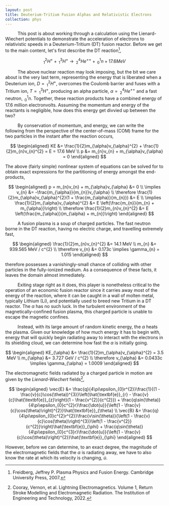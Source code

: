 ```yaml
---
layout: post
title: Deuterium-Tritium Fusion Alphas and Relativistic Electrons
collection: phys
---
```

$\hspace{1cm}$ This post is about working through a calculation using the Lienard-Wiechert potentials to demonstrate the acceleration of electrons to relativistic speeds in a Deuterium-Tritium (DT) fusion reactor. Before we get to the main content, let's first describe the DT reaction[^1],

$$
_{1}^{2}H^{+} + \, _{1}^{3}H^{+} \longrightarrow \, _{2}^{4}He^{++} + \, _{0}^{1}n + 17.6 MeV 
$$

$\hspace{1cm}$ The above nuclear reaction may look imposing, but the bit we care about is the very last term, representing the energy that is liberated when a Deuterium ion, $D = \, _{1}^{2}H^{+}$, overcomes the Coulomb barrier and fuses with a Tritium ion, $T = \, _{1}^{3}H^{+}$, producing an alpha particle, $\alpha = \, _{2}^{4}He^{++}$ and a fast neutron, $\, _{0}^{1}n$. Together, these reaction products have a combined energy of 17.6 million electronvolts. Assuming the momentum and energy of the reactants is negligible, how does this energy get divvied up between the two?

$\hspace{1cm}$ By conservation of momentum, and energy, we can write the following from the perspective of the center-of-mass (COM) frame for the two particles in the instant after the reaction occurs,

$$
\begin{aligned}
KE &= \frac{1}{2}m_{\alpha}v_{\alpha}^{2} + \frac{1}{2}m_{n}v_{n}^{2} = E = 17.6 MeV \\
p &= m_{n}v_{n} + m_{\alpha}v_{\alpha} = 0
\end{aligned}
$$

The above (fairly simple) nonlinear system of equations can be solved for to obtain exact expressions for the partitioning of energy amongst the end-products,

$$
\begin{aligned}
p = m_{n}v_{n} + m_{\alpha}v_{\alpha} &= 0 \\
\implies v_{n} &= -\frac{m_{\alpha}}{m_{n}}v_{\alpha} \\
\therefore \frac{1}{2}m_{\alpha}v_{\alpha}^{2}(1 + \frac{m_{\alpha}}{m_{n}}) &= E \\
\implies \frac{1}{2}m_{\alpha}v_{\alpha}^{2} &= E \left(\frac{m_{n}}{m_{n} + m_{\alpha}}\right) \\
\therefore \frac{1}{2}m_{n}v_{n}^{2} &= E \left(\frac{m_{\alpha}}{m_{\alpha} + m_{n}}\right)
\end{aligned}
$$

<!-- $\hspace{1cm}$ Unless you are a fusion scientist, you might feel overwhelmed by the above paragraph and the concepts and notation it introduces. $\textit{Coulomb barrier}$? $\textit{Electronvolt}$? If you are a fusion scientist, then you might be beginning to wonder why you're reading a basic primer on nuclear fusion that seems aimed at the educated public, in a post that seeks to describe a relativistic aspect of alpha heating. Please, forgive me for trying to have it both ways. I merely want to be approachable to a wide audience. It is my intention to write posts explaining the Coulomb barrier, the concept of an electronvolt, the engineering that goes into a fusion reactor, and more, so that there will be a 'trail of breadcrumbs' for someone to follow who wishes to learn about nuclear fusion. -->

<!-- $\hspace{1cm}$ However, what I want to do now is describe what is known as the $\textit{Lienard-Wiechert}$ fields, analytical solutions to the electromagnetic fields radiated by an accelerating charge[^2]. 

$$
\begin{aligned}
    \vec{E} &= \frac{q}{4\pi\epsilon_{0}r^{2}}\frac{1}{(1 - \frac{v}{c}\cos(\theta))^{3}}\left(\hat{\textbf{e}}_{r} - \frac{v}{c}\hat{\textbf{e}}_{z}\right)(1 - \frac{v^{2}}{c^{2}}) + \frac{q\sin(\theta)}{4\pi\epsilon_{0}c^{2}r}\frac{\dot{u}}{\left(1 - \frac{v}{c}\cos(\theta)\right)^{2}}\hat{\textbf{e}}_{\theta} \\
    \vec{B} &= \frac{q}{4\pi\epsilon_{0}c^{2}r^{2}}\frac{v\sin(\theta)}{\left(1 - \frac{v}{c}\cos(\theta)\right)^{3}}\left(1 - \frac{v^{2}}{c^{2}}\right)\hat{\textbf{e}}_{\phi} + \frac{q\sin(\theta)}{4\pi\epsilon_{0}c^{3}r}\frac{\dot{u}}{\left(1 - \frac{v}{c}\cos(\theta)\right)^{2}}\hat{\textbf{e}}_{\phi}
\end{aligned}
$$ -->

<!-- These fields have two components, the velocity field, and the acceleration field
It can be shown by a straightforward conservation of momentum and energy analysis, the bread and butter of a physicist, that the \(\alpha\)-particle is born with 3.5 MeV of kinetic energy, and the fast neutron is created with 14.1 MeV of kinetic energy. -->

$\hspace{1cm}$ A fusion plasma is a soup of charged particles. The fast neutron borne in the DT reaction, having no electric charge, and travelling extremely fast, 

$$
\begin{aligned}
\frac{1}{2}m_{n}v_{n}^{2} &= 14.1 MeV \\
m_{n} &= 939.565 MeV / c^{2} \\ 
\therefore v_{n} &= 0.173c \implies \gamma_{n} = 1.015 
\end{aligned}
$$

therefore possesses a vanishingly-small chance of colliding with other particles in the fully-ionized medium. As a consequence of these facts, it leaves the domain almost immediately. 

$\hspace{1cm}$ Exiting stage right as it does, this player is nonetheless critical to the operation of an economic fusion reactor since it carries away most of the energy of the reaction, where it can be caught in a wall of molten metal, typically Lithium (Li), and potentially used to breed new Tritium in a DT reactor. The $\alpha$ has no such luck. In the turbulent environment of the magnetically-confined fusion plasma, this charged particle is unable to escape the magnetic confines. 

$\hspace{1cm}$ Instead, with its large amount of random kinetic energy, the $\alpha$ heats the plasma. Given our knowledge of how much energy it has to begin with, energy that will quickly begin radiating away to interact with the electrons in its shielding cloud, we can determine how fast the $\alpha$ is initially going. 

$$
\begin{aligned}
    KE_{\alpha} &= \frac{1}{2}m_{\alpha}v_{\alpha}^{2} = 3.5 MeV \\
    m_{\alpha} &= 3.727 GeV / c^{2} \\
    \therefore v_{\alpha} &= 0.0433c \implies \gamma_{\alpha} = 1.0009  
\end{aligned}
$$

The electromagnetic fields radiated by a charged particle in motion are given by the $\textit{Lienard-Wiechert}$ fields[^2],

$$
\begin{aligned}
    \vec{E} &= \frac{q}{4\pi\epsilon_{0}r^{2}}\frac{1}{(1 - \frac{v}{c}\cos(\theta))^{3}}\left(\hat{\textbf{e}}_{r} - \frac{v}{c}\hat{\textbf{e}}_{z}\right)(1 - \frac{v^{2}}{c^{2}}) + \frac{q\sin(\theta)}{4\pi\epsilon_{0}c^{2}r}\frac{\dot{u}}{\left(1 - \frac{v}{c}\cos(\theta)\right)^{2}}\hat{\textbf{e}}_{\theta} \\
    \vec{B} &= \frac{q}{4\pi\epsilon_{0}c^{2}r^{2}}\frac{v\sin(\theta)}{\left(1 - \frac{v}{c}\cos(\theta)\right)^{3}}\left(1 - \frac{v^{2}}{c^{2}}\right)\hat{\textbf{e}}_{\phi} + \frac{q\sin(\theta)}{4\pi\epsilon_{0}c^{3}r}\frac{\dot{u}}{\left(1 - \frac{v}{c}\cos(\theta)\right)^{2}}\hat{\textbf{e}}_{\phi}
\end{aligned}
$$ 

However, before we can determine, to an exact degree, the magnitude of the electromagnetic fields that the $\alpha$ is radiating away, we have to also know the rate at which its velocity is changing, $\dot{u}$.    

[^1]: Freidberg, Jeffrey P. Plasma Physics and Fusion Energy. Cambridge University Press, 2007. 
[^2]: Cooray, Vernon, et al. Lightning Electromagnetics. Volume 1, Return Stroke Modelling and Electromagnetic Radiation. The Institution of Engineering and Technology, 2022. 